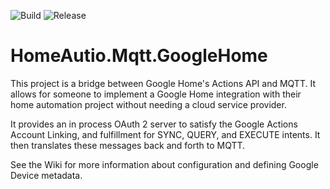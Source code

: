 ![Build](https://github.com/i8beef/HomeAutio.Mqtt.GoogleHome/actions/workflows/build.yml/badge.svg?branch=master)
![Release](https://github.com/i8beef/HomeAutio.Mqtt.GoogleHome/actions/workflows/release.yml/badge.svg)

# HomeAutio.Mqtt.GoogleHome

This project is a bridge between Google Home's Actions API and MQTT. It allows for someone to implement a Google Home integration with their home automation project without needing a cloud service provider.

It provides an in process OAuth 2 server to satisfy the Google Actions Account Linking, and fulfillment for SYNC, QUERY, and EXECUTE intents. It then translates these messages back and forth to MQTT.

See the Wiki for more information about configuration and defining Google Device metadata.
